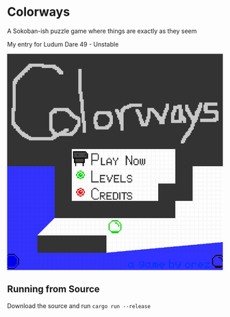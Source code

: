 # Colorways

A Sokoban-ish puzzle game where things are exactly as they seem

My entry for Ludum Dare 49 - Unstable

![the title screen](raw/title_scrsh.png)

## Running from Source
Download the source and run `cargo run --release`
